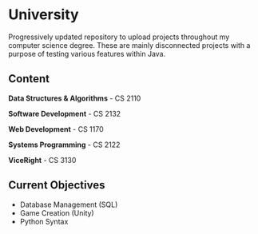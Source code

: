 # University

Progressively updated repository to upload projects throughout my computer science degree. These are mainly disconnected projects with a purpose of testing various features within Java.


## Content

**Data Structures & Algorithms** - CS 2110

**Software Development** - CS 2132

**Web Development** - CS 1170

**Systems Programming** - CS 2122

**ViceRight** - CS 3130

## Current Objectives

* Database Management (SQL)
* Game Creation (Unity)
* Python Syntax
